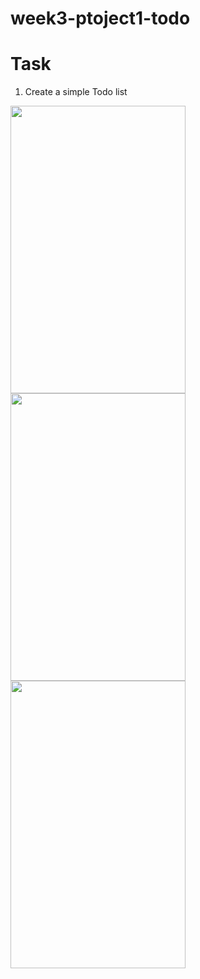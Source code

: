 # week3-ptoject1-todo



# Task 
1. Create a simple Todo list 

<img src="https://user-images.githubusercontent.com/44459664/137014415-3f788db4-9d9f-4517-9fd0-3366ac24996c.png" width="280" height="460"/>  <img src="https://user-images.githubusercontent.com/44459664/137014599-b662aa26-1a2f-48d0-8e8d-c226d77af645.png" width="280" height="460"/>  <img src="https://user-images.githubusercontent.com/44459664/137014946-c57d73f3-4c86-41de-9cbb-5a6a36d18e65.png" width="280" height="460"/> 





